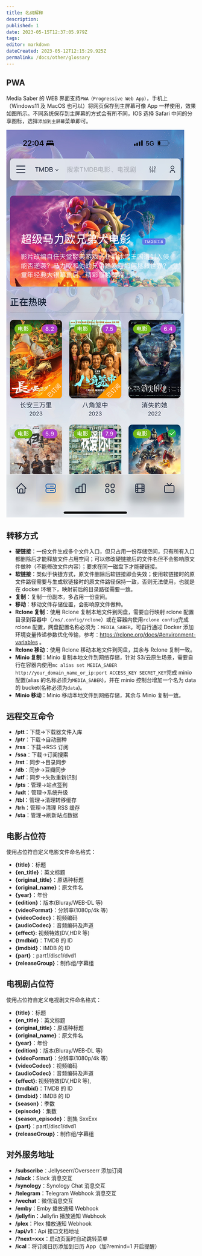 ```yaml
---
title: 名词解释
description:
published: 1
date: 2023-05-15T12:37:05.979Z
tags:
editor: markdown
dateCreated: 2023-05-12T12:15:29.925Z
permalink: /docs/other/glossary
---
```


## PWA

Media Saber 的 WEB 界面支持`PWA（Progressive Web App）`，手机上（Windows11 及 MacOS 也可以）将网页保存到主屏幕可像 App 一样使用，效果如图所示。不同系统保存到主屏幕的方式会有所不同，IOS 选择 Safari 中间的分享图标，选择`添加到主屏幕`菜单即可。

![pwa.jpg](./images/pwa.jpg)

## 转移方式

- **硬链接**：一份文件生成多个文件入口，但只占用一份存储空间，只有所有入口都删除后才能释放文件占用空间；可以修改硬链接后的文件名但不会影响原文件做种（不能修改文件内容）；要求在同一磁盘下才能硬链接。
- **软链接**：类似于快捷方式，原文件删除后软链接即会失效；使用软链接时的原文件路径需要与生成软链接时的原文件路径保持一致，否则无法使用，也就是在 docker 环境下，映射前后的目录路径需要一致。
- **复制**：复制一份副本，多占用一份空间。
- **移动**：移动文件存储位置，会影响原文件做种。
- **Rclone 复制**：使用 Rclone 复制本地文件到网盘，需要自行映射 rclone 配置目录到容器中（`/ms/.config/rclone`）或在容器内使用`rclone config`完成 rclone 配置，网盘配置名称必须为：`MEDIA_SABER`，可自行通过 Docker 添加环境变量传递参数优化传输，参考：https://rclone.org/docs/#environment-variables 。
- **Rclone 移动**：使用 Rclone 移动本地文件到网盘，其余与 Rclone 复制一致。
- **Minio 复制**：Minio 复制本地文件到网络存储，针对 S3/云原生场景，需要自行在容器内使用`mc alias set MEDIA_SABER http://your_domain_name_or_ip:port ACCESS_KEY SECRET_KEY`完成 minio 配置(alias 的名称必须为`MEDIA_SABER`)，并在 minio 控制台增加一个名为 data 的 bucket(名称必须为`data`)。
- **Minio 移动**：Minio 移动本地文件到网络存储，其余与 Minio 复制一致。

## 远程交互命令

- **/ptt**：下载->下载器文件入库
- **/ptr**：下载->自动删种
- **/rss**：下载->RSS 订阅
- **/ssa**：下载->订阅搜索
- **/rst**：同步->目录同步
- **/db**：同步->豆瓣同步
- **/utf**：同步->失败重新识别
- **/pts**：管理->站点签到
- **/udt**：管理->系统升级
- **/tbl**：管理->清理转移缓存
- **/trh**：管理->清理 RSS 缓存
- **/sta**：管理->刷新站点数据

## 电影占位符

使用占位符自定义电影文件命名格式：

- **{title}**：标题
- **{en_title}**：英文标题
- **{original_title}**：原语种标题
- **{original_name}**：原文件名
- **{year}**：年份
- **{edition}**：版本(Bluray/WEB-DL 等)
- **{videoFormat}**：分辨率(1080p/4k 等)
- **{videoCodec}**：视频编码
- **{audioCodec}**：音频编码及声道
- **{effect}**: 视频特效(DV,HDR 等)
- **{tmdbid}**：TMDB 的 ID
- **{imdbid}**：IMDB 的 ID
- **{part}**：part1/disc1/dvd1
- **{releaseGroup}**：制作组/字幕组

## 电视剧占位符

使用占位符自定义电视剧文件命名格式：

- **{title}**：标题
- **{en_title}**：英文标题
- **{original_title}**：原语种标题
- **{original_name}**：原文件名
- **{year}**：年份
- **{edition}**：版本(Bluray/WEB-DL 等)
- **{videoFormat}**：分辨率(1080p/4k 等)
- **{videoCodec}**：视频编码
- **{audioCodec}**：音频编码及声道
- **{effect}**: 视频特效(DV,HDR 等),
- **{tmdbid}**：TMDB 的 ID
- **{imdbid}**：IMDB 的 ID
- **{season}**：季数
- **{episode}**：集数
- **{season_episode}**：剧集 SxxExx
- **{part}**：part1/disc1/dvd1
- **{releaseGroup}**：制作组/字幕组

## 对外服务地址

- **/subscribe**：Jellyseerr/Overseerr 添加订阅
- **/slack**：Slack 消息交互
- **/synology**：Synology Chat 消息交互
- **/telegram**：Telegram Webhook 消息交互
- **/wechat**：微信消息交互
- **/emby**：Emby 播放通知 Webhook
- **/jellyfin**：Jellyfin 播放通知 Webhook
- **/plex**：Plex 播放通知 Webhook
- **/api/v1**：Api 接口文档地址
- **/?next=xxx**：启动页面时自动跳转菜单
- **/ical**：将订阅日历添加到日历 App（加?remind=1 开启提醒）

